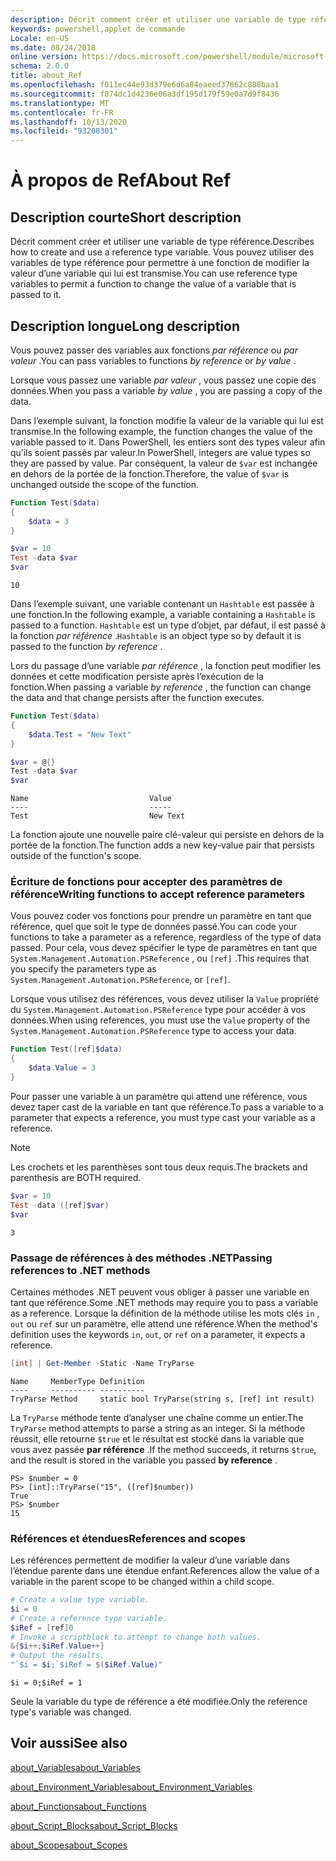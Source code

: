 ```yaml
---
description: Décrit comment créer et utiliser une variable de type référence. Vous pouvez utiliser des variables de type référence pour permettre à une fonction de modifier la valeur d’une variable qui lui est transmise.
keywords: powershell,applet de commande
Locale: en-US
ms.date: 08/24/2018
online version: https://docs.microsoft.com/powershell/module/microsoft.powershell.core/about/about_ref?view=powershell-7.1&WT.mc_id=ps-gethelp
schema: 2.0.0
title: about_Ref
ms.openlocfilehash: f011ec44e93d379e6d6a84eaeed37862c888baa1
ms.sourcegitcommit: f874dc1d4236e06a3df195d179f59e0a7d9f8436
ms.translationtype: MT
ms.contentlocale: fr-FR
ms.lasthandoff: 10/13/2020
ms.locfileid: "93208301"
---
```

# <a name="about-ref"></a><span data-ttu-id="99141-105">À propos de Ref</span><span class="sxs-lookup"><span data-stu-id="99141-105">About Ref</span></span>

## <a name="short-description"></a><span data-ttu-id="99141-106">Description courte</span><span class="sxs-lookup"><span data-stu-id="99141-106">Short description</span></span>
<span data-ttu-id="99141-107">Décrit comment créer et utiliser une variable de type référence.</span><span class="sxs-lookup"><span data-stu-id="99141-107">Describes how to create and use a reference type variable.</span></span> <span data-ttu-id="99141-108">Vous pouvez utiliser des variables de type référence pour permettre à une fonction de modifier la valeur d’une variable qui lui est transmise.</span><span class="sxs-lookup"><span data-stu-id="99141-108">You can use reference type variables to permit a function to change the value of a variable that is passed to it.</span></span>

## <a name="long-description"></a><span data-ttu-id="99141-109">Description longue</span><span class="sxs-lookup"><span data-stu-id="99141-109">Long description</span></span>

<span data-ttu-id="99141-110">Vous pouvez passer des variables aux fonctions *par référence* ou *par valeur* .</span><span class="sxs-lookup"><span data-stu-id="99141-110">You can pass variables to functions *by reference* or *by value* .</span></span>

<span data-ttu-id="99141-111">Lorsque vous passez une variable *par valeur* , vous passez une copie des données.</span><span class="sxs-lookup"><span data-stu-id="99141-111">When you pass a variable *by value* , you are passing a copy of the data.</span></span>

<span data-ttu-id="99141-112">Dans l’exemple suivant, la fonction modifie la valeur de la variable qui lui est transmise.</span><span class="sxs-lookup"><span data-stu-id="99141-112">In the following example, the function changes the value of the variable passed to it.</span></span> <span data-ttu-id="99141-113">Dans PowerShell, les entiers sont des types valeur afin qu’ils soient passés par valeur.</span><span class="sxs-lookup"><span data-stu-id="99141-113">In PowerShell, integers are value types so they are passed by value.</span></span>
<span data-ttu-id="99141-114">Par conséquent, la valeur de `$var` est inchangée en dehors de la portée de la fonction.</span><span class="sxs-lookup"><span data-stu-id="99141-114">Therefore, the value of `$var` is unchanged outside the scope of the function.</span></span>

```powershell
Function Test($data)
{
    $data = 3
}

$var = 10
Test -data $var
$var
```

```output
10
```

<span data-ttu-id="99141-115">Dans l’exemple suivant, une variable contenant un `Hashtable` est passée à une fonction.</span><span class="sxs-lookup"><span data-stu-id="99141-115">In the following example, a variable containing a `Hashtable` is passed to a function.</span></span> <span data-ttu-id="99141-116">`Hashtable` est un type d’objet, par défaut, il est passé à la fonction *par référence* .</span><span class="sxs-lookup"><span data-stu-id="99141-116">`Hashtable` is an object type so by default it is passed to the function *by reference* .</span></span>

<span data-ttu-id="99141-117">Lors du passage d’une variable *par référence* , la fonction peut modifier les données et cette modification persiste après l’exécution de la fonction.</span><span class="sxs-lookup"><span data-stu-id="99141-117">When passing a variable *by reference* , the function can change the data and that change persists after the function executes.</span></span>

```powershell
Function Test($data)
{
    $data.Test = "New Text"
}

$var = @{}
Test -data $var
$var
```

```output
Name                           Value
----                           -----
Test                           New Text
```

<span data-ttu-id="99141-118">La fonction ajoute une nouvelle paire clé-valeur qui persiste en dehors de la portée de la fonction.</span><span class="sxs-lookup"><span data-stu-id="99141-118">The function adds a new key-value pair that persists outside of the function's scope.</span></span>

### <a name="writing-functions-to-accept-reference-parameters"></a><span data-ttu-id="99141-119">Écriture de fonctions pour accepter des paramètres de référence</span><span class="sxs-lookup"><span data-stu-id="99141-119">Writing functions to accept reference parameters</span></span>

<span data-ttu-id="99141-120">Vous pouvez coder vos fonctions pour prendre un paramètre en tant que référence, quel que soit le type de données passé.</span><span class="sxs-lookup"><span data-stu-id="99141-120">You can code your functions to take a parameter as a reference, regardless of the type of data passed.</span></span> <span data-ttu-id="99141-121">Pour cela, vous devez spécifier le type de paramètres en tant que `System.Management.Automation.PSReference` , ou `[ref]` .</span><span class="sxs-lookup"><span data-stu-id="99141-121">This requires that you specify the parameters type as `System.Management.Automation.PSReference`, or `[ref]`.</span></span>

<span data-ttu-id="99141-122">Lorsque vous utilisez des références, vous devez utiliser la `Value` propriété du `System.Management.Automation.PSReference` type pour accéder à vos données.</span><span class="sxs-lookup"><span data-stu-id="99141-122">When using references, you must use the `Value` property of the `System.Management.Automation.PSReference` type to access your data.</span></span>

```powershell
Function Test([ref]$data)
{
    $data.Value = 3
}
```

<span data-ttu-id="99141-123">Pour passer une variable à un paramètre qui attend une référence, vous devez taper cast de la variable en tant que référence.</span><span class="sxs-lookup"><span data-stu-id="99141-123">To pass a variable to a parameter that expects a reference, you must type cast your variable as a reference.</span></span>

> [!NOTE]
> <span data-ttu-id="99141-124">Les crochets et les parenthèses sont tous deux requis.</span><span class="sxs-lookup"><span data-stu-id="99141-124">The brackets and parenthesis are BOTH required.</span></span>

```powershell
$var = 10
Test -data ([ref]$var)
$var
```

```output
3
```

### <a name="passing-references-to-net-methods"></a><span data-ttu-id="99141-125">Passage de références à des méthodes .NET</span><span class="sxs-lookup"><span data-stu-id="99141-125">Passing references to .NET methods</span></span>

<span data-ttu-id="99141-126">Certaines méthodes .NET peuvent vous obliger à passer une variable en tant que référence.</span><span class="sxs-lookup"><span data-stu-id="99141-126">Some .NET methods may require you to pass a variable as a reference.</span></span> <span data-ttu-id="99141-127">Lorsque la définition de la méthode utilise les mots clés `in` , `out` ou `ref` sur un paramètre, elle attend une référence.</span><span class="sxs-lookup"><span data-stu-id="99141-127">When the method's definition uses the keywords `in`, `out`, or `ref` on a parameter, it expects a reference.</span></span>

```powershell
[int] | Get-Member -Static -Name TryParse
```

```output
Name     MemberType Definition
----     ---------- ----------
TryParse Method     static bool TryParse(string s, [ref] int result)
```

<span data-ttu-id="99141-128">La `TryParse` méthode tente d’analyser une chaîne comme un entier.</span><span class="sxs-lookup"><span data-stu-id="99141-128">The `TryParse` method attempts to parse a string as an integer.</span></span> <span data-ttu-id="99141-129">Si la méthode réussit, elle retourne `$true` et le résultat est stocké dans la variable que vous avez passée **par référence** .</span><span class="sxs-lookup"><span data-stu-id="99141-129">If the method succeeds, it returns `$true`, and the result is stored in the variable you passed **by reference** .</span></span>

```
PS> $number = 0
PS> [int]::TryParse("15", ([ref]$number))
True
PS> $number
15
```

### <a name="references-and-scopes"></a><span data-ttu-id="99141-130">Références et étendues</span><span class="sxs-lookup"><span data-stu-id="99141-130">References and scopes</span></span>

<span data-ttu-id="99141-131">Les références permettent de modifier la valeur d’une variable dans l’étendue parente dans une étendue enfant.</span><span class="sxs-lookup"><span data-stu-id="99141-131">References allow the value of a variable in the parent scope to be changed within a child scope.</span></span>

```powershell
# Create a value type variable.
$i = 0
# Create a reference type variable.
$iRef = [ref]0
# Invoke a scriptblock to attempt to change both values.
&{$i++;$iRef.Value++}
# Output the results.
"`$i = $i;`$iRef = $($iRef.Value)"
```

```output
$i = 0;$iRef = 1
```

<span data-ttu-id="99141-132">Seule la variable du type de référence a été modifiée.</span><span class="sxs-lookup"><span data-stu-id="99141-132">Only the reference type's variable was changed.</span></span>

## <a name="see-also"></a><span data-ttu-id="99141-133">Voir aussi</span><span class="sxs-lookup"><span data-stu-id="99141-133">See also</span></span>

[<span data-ttu-id="99141-134">about_Variables</span><span class="sxs-lookup"><span data-stu-id="99141-134">about_Variables</span></span>](about_Variables.md)

[<span data-ttu-id="99141-135">about_Environment_Variables</span><span class="sxs-lookup"><span data-stu-id="99141-135">about_Environment_Variables</span></span>](about_Environment_Variables.md)

[<span data-ttu-id="99141-136">about_Functions</span><span class="sxs-lookup"><span data-stu-id="99141-136">about_Functions</span></span>](about_Functions.md)

[<span data-ttu-id="99141-137">about_Script_Blocks</span><span class="sxs-lookup"><span data-stu-id="99141-137">about_Script_Blocks</span></span>](about_Script_Blocks.md)

[<span data-ttu-id="99141-138">about_Scopes</span><span class="sxs-lookup"><span data-stu-id="99141-138">about_Scopes</span></span>](about_scopes.md)


